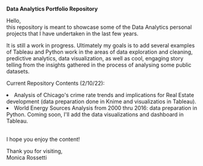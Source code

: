 <b>Data Analytics Portfolio Repository</b>

<p> Hello, <br/>
this repository is meant to showcase some of the Data Analytics personal projects that I have undertaken in the last few years.<br/> 
<p>It is still a work in progress. Ultimately my goals is to add several examples of Tableau and Python work in the areas of data exploration and cleaning, predictive analytics, data visualization, as well as cool, engaging story telling from the insights gathered in the process of analysing some public datasets.
  
<p>Current Repository Contents (2/10/22):
   <li> Analysis of Chicago's crime rate trends and implications for Real Estate development (data preparation done in Knime and visualizatios in Tableau).</li>
   <li> World Energy Sources Analysis from 2000 thru 2016: data preparation in Python. Coming soon, I'll add the data visualizations and dashboard in Tableau.</li>
<BR/>
<p>I hope you enjoy the content! <br/>
<p>Thank you for visiting,<br/>
Monica Rossetti

